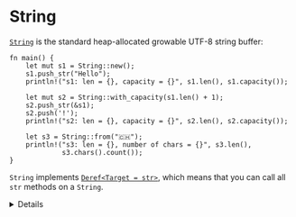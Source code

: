 # String

[`String`][1] is the standard heap-allocated growable UTF-8 string buffer:

```rust,editable
fn main() {
    let mut s1 = String::new();
    s1.push_str("Hello");
    println!("s1: len = {}, capacity = {}", s1.len(), s1.capacity());

    let mut s2 = String::with_capacity(s1.len() + 1);
    s2.push_str(&s1);
    s2.push('!');
    println!("s2: len = {}, capacity = {}", s2.len(), s2.capacity());

    let s3 = String::from("🇨🇭");
    println!("s3: len = {}, number of chars = {}", s3.len(),
             s3.chars().count());
}
```

`String` implements [`Deref<Target = str>`][2], which means that you can call all
`str` methods on a `String`.

[1]: https://doc.rust-lang.org/std/string/struct.String.html
[2]: https://doc.rust-lang.org/std/string/struct.String.html#deref-methods-str

<details>

* `String::new` returns a new empty string, use `String::with capacity` when you know how much data you want to push to the string.
* `String::len` returns the size of the `String` in bytes (which can be different from its length in characters).
* `String::chars` returns an iterator over the actual characters. Note that a `char` can be different from what a human will consider a "character" due to [grapheme clusters](https://docs.rs/unicode-segmentation/latest/unicode_segmentation/struct.Graphemes.html).
*  When people refer to strings they could either be talking about `&str` or `String`.  
* When a type implements `Deref<Target = T>`, the compiler will let you transparently call methods from `T`.
    * `String` implements `Deref<Target = str>` which transparently gives it access to `str`'s methods.
    * Write and compare `let s3 = s1.deref();` and  `let s3 = &*s1`;.
* `String` is implemented as a wrapper around a vector of bytes, many of the operations you see supported on vectors are also supported on `String`, but with some extra guarantees.
* Compare the different ways to index a `String` by using `s3[i]` and `s3.chars().nth(i).unwrap()` where `i` is in-bound, out-of-bounds, and "on" the flag Unicode character.

</details>
